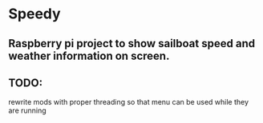 # Speedy
## Raspberry pi project to show sailboat speed and weather information on screen.

## TODO:
rewrite mods with proper threading so that menu can be used while they are running